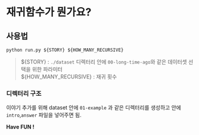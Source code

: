 # 재귀함수가 뭔가요?

## 사용법
```
python run.py ${STORY} ${HOW_MANY_RECURSIVE}
```
> ${STORY} : `./dataset` 디렉터리 안에 `00-long-time-ago`와 같은 데이터셋 선택을 위한 파라미터  
> ${HOW_MANY_RECURSIVE} : 재귀 횟수

### 디렉터리 구조
이야기 추가를 위해 
dataset 안에 `01-example` 과 같은 디렉터리를 생성하고 안에 `intro`,`answer` 파일을 넣어주면 됨.  

**Have FUN !**
